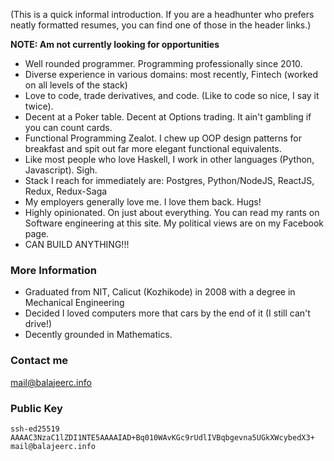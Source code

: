 (This is a quick informal introduction. If you are a headhunter who prefers neatly formatted resumes, you can find one of those in the header links.)

__NOTE: Am not currently looking for opportunities__

- Well rounded programmer. Programming professionally since 2010.
- Diverse experience in various domains: most recently, Fintech (worked on all levels of the stack)
- Love to code, trade derivatives, and code. (Like to code so nice, I say it twice).
- Decent at a Poker table. Decent at Options trading. It ain't gambling if you can count cards.
- Functional Programming Zealot. I chew up OOP design patterns for breakfast and spit out far more elegant functional equivalents.
- Like most people who love Haskell, I work in other languages (Python, Javascript). Sigh.
- Stack I reach for immediately are: Postgres, Python/NodeJS, ReactJS, Redux, Redux-Saga
- My employers generally love me. I love them back. Hugs!
- Highly opinionated. On just about everything. You can read my rants on Software engineering at this site. My political views are on my Facebook page.
- CAN BUILD ANYTHING!!!

### More Information

- Graduated from NIT, Calicut (Kozhikode) in 2008 with a degree in Mechanical Engineering
- Decided I loved computers more that cars by the end of it (I still can't drive!)
- Decently grounded in Mathematics.

### Contact me

[mail@balajeerc.info](mailto:mail@balajeerc.info)


### Public Key

```
ssh-ed25519 AAAAC3NzaC1lZDI1NTE5AAAAIAD+Bq010WAvKGc9rUdlIVBqbgevna5UGkXWcybedX3+ mail@balajeerc.info
```
